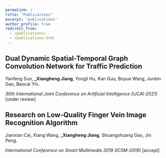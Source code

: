 ```yaml
---
permalink: /
title: "Publications"
excerpt: "publications"
author_profile: true
redirect_from: 
  - /publications/
  - /publications.html
---
```


## **Dual Dynamic Spatial-Temporal Graph Convolution Network for Traffic Prediction**

Yanfeng Sun, **_Xiangheng Jiang**, Yongli Hu, Kan Guo, Boyue Wang, Junbin Gao, Baocai Yin.

_30th International Joint Conference on Artificial Intelligence (IJCAI-2021)_  \[under review]


## **Research on Low-Quality Finger Vein Image Recognition Algorithm**

Jianxian Cai, Xiang Wang, **_Xiangheng Jiang**, Shuangshuang Gao, Jin Peng.

_International Conference on Smart Multimedia 2019 (ICSM-2019)_  \[accept]

